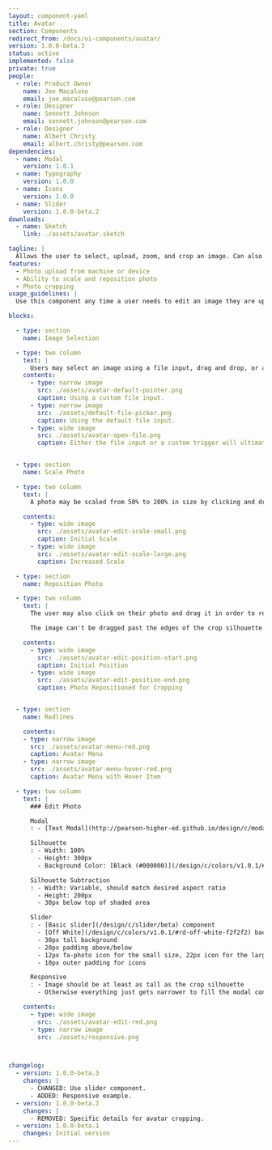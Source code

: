 ```yaml
---
layout: component-yaml
title: Avatar
section: Components
redirect_from: /docs/ui-components/avatar/
version: 1.0.0-beta.3
status: active
implemented: false
private: true
people:
  - role: Product Owner
    name: Joe Macaluso
    email: joe.macaluso@pearson.com
  - role: Designer
    name: Sennett Johnson
    email: sennett.johnson@pearson.com
  - role: Designer
    name: Albert Christy
    email: albert.christy@pearson.com
dependencies:
  - name: Modal
    version: 1.0.1
  - name: Typography
    version: 1.0.0
  - name: Icons
    version: 1.0.0
  - name: Slider
    version: 1.0.0-beta.2
downloads:
  - name: Sketch
    link: ./assets/avatar.sketch

tagline: |
  Allows the user to select, upload, zoom, and crop an image. Can also be used to edit a previously uploaded image.
features:
  - Photo upload from machine or device
  - Ability to scale and reposition photo
  - Photo cropping
usage_guidelines: |
  Use this component any time a user needs to edit an image they are uploading.

blocks:

  - type: section
    name: Image Selection

  - type: two column
    text: |
      Users may select an image using a file input, drag and drop, or another method that works best in the consuming context. Once a file is selected, the image cropper modal should appear.
    contents:
      - type: narrow image
        src: ./assets/avatar-default-pointer.png
        caption: Using a custom file input.
      - type: narrow image
        src: ./assets/default-file-picker.png
        caption: Using the default file input.
      - type: wide image
        src: ./assets/avatar-open-file.png
        caption: Either the file input or a custom trigger will ultimately open a file chooser.


  - type: section
    name: Scale Photo

  - type: two column
    text: |
      A photo may be scaled from 50% to 200% in size by clicking and dragging the slider towards the bottom of the Edit Photo modal.

    contents:
      - type: wide image
        src: ./assets/avatar-edit-scale-small.png
        caption: Initial Scale
      - type: wide image
        src: ./assets/avatar-edit-scale-large.png
        caption: Increased Scale

  - type: section
    name: Reposition Photo

  - type: two column
    text: |
      The user may also click on their photo and drag it in order to reposition the photo around the silhouette for proper cropping.

      The image can't be dragged past the edges of the crop silhouette so that an undersized selection is impossible.

    contents:
      - type: wide image
        src: ./assets/avatar-edit-position-start.png
        caption: Initial Position
      - type: wide image
        src: ./assets/avatar-edit-position-end.png
        caption: Photo Repositioned for Cropping


  - type: section
    name: Redlines

    contents:
    - type: narrow image
      src: ./assets/avatar-menu-red.png
      caption: Avatar Menu
    - type: narrow image
      src: ./assets/avatar-menu-hover-red.png
      caption: Avatar Menu with Hover Item

  - type: two column
    text: |
      ### Edit Photo

      Modal
      : - [Text Modal](http://pearson-higher-ed.github.io/design/c/modal/v1.0.1/)

      Silhouette
      : - Width: 100%
        - Height: 300px
        - Background Color: [Black (#000000)](/design/c/colors/v1.0.1/#rd-black-000000), Opacity 50%

      Silhouette Subtraction
      : - Width: Variable, should match desired aspect ratio
        - Height: 200px
        - 30px below top of shaded area

      Slider
      : - [Basic slider](/design/c/slider/beta) component
        - [Off White](/design/c/colors/v1.0.1/#rd-off-white-f2f2f2) background
        - 30px tall background
        - 20px padding above/below
        - 12px fa-photo icon for the small size, 22px icon for the large size
        - 10px outer padding for icons

      Responsive
      : - Image should be at least as tall as the crop silhouette
        - Otherwise everything just gets narrower to fill the modal content area.

    contents:
      - type: wide image
        src: ./assets/avatar-edit-red.png
      - type: narrow image
        src: ./assets/responsive.png



changelog:
  - version: 1.0.0-beta.3
    changes: |
      - CHANGED: Use slider component.
      - ADDED: Responsive example.
  - version: 1.0.0-beta.2
    changes: |
      - REMOVED: Specific details for avatar cropping.
  - version: 1.0.0-beta.1
    changes: Initial version
---
```

